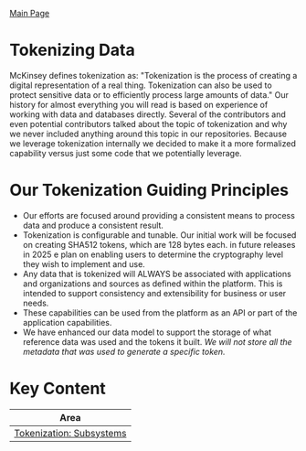 <a href="../README.md" target="_blank">Main Page</a>

# Tokenizing Data 
McKinsey defines tokenization as: "Tokenization is the process of creating a digital representation 
of a real thing. Tokenization can also be used to protect sensitive data or to efficiently process 
large amounts of data." Our history for almost everything you will read is based on experience of working with 
data and databases directly. Several of the contributors and even potential contributors talked
about the topic of tokenization and why we never included anything around this topic in our repositories.
Because we leverage tokenization internally we decided to make it a more formalized capability 
versus just some code that we potentially leverage.

# Our Tokenization Guiding Principles 
- Our efforts are focused around providing a consistent means to process data and produce a consistent result.
- Tokenization is configurable and tunable. Our initial work will be focused on creating SHA512 tokens, which are 128 bytes each.
in future releases in 2025 e plan on enabling users to determine the cryptography level they wish to implement and use.
-  Any data that is tokenized will ALWAYS be associated with applications and organizations and sources as defined within the platform. This is
intended to support consistency and extensibility for business or user needs.
- These capabilities can be used from the platform as an API or part of the application capabilities.
- We have enhanced our data model to support the storage of what reference data was used 
and the tokens it built. *We will not store all the metadata that was used to generate a specific token.*

# Key Content

| Area                                                            | 
|-----------------------------------------------------------------|
| <a href="./TBD.md" target="_blank">Tokenization: Subsystems</a> |


